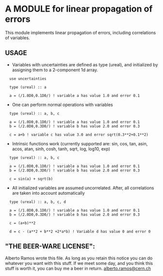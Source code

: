 
# A MODULE for linear propagation of errors

This module implements linear propagation of errors, including
correlations of variables.

## USAGE

* Variables with uncertainties are defined as type (ureal), and
initialized by assigning them to a 2-component 1d array.

```
  use uncertainties

  type (ureal) :: a

  a = (/1.0D0,0.1D0/) ! variable a has value 1.0 and error 0.1
```

* One can perform normal operations with variables

```
  type (ureal) :: a, b, c

  a = (/1.0D0,0.1D0/) ! variable a has value 1.0 and error 0.1
  b = (/2.0D0,0.3D0/) ! variable b has value 2.0 and error 0.3

  c = a+b ! variable c has value 3.0 and error sqrt(0.3**2+0.1**2)
```

* Intrinsic functions work (currently supported are: sin, cos, tan,
  asin, acos, atan, sinh, cosh, tanh, sqrt, log, log10, exp)

```
  type (ureal) :: a, b, c

  a = (/1.0D0,0.1D0/) ! variable a has value 1.0 and error 0.1
  b = (/2.0D0,0.3D0/) ! variable b has value 2.0 and error 0.3

  c = sin(a) + sqrt(b) 
```

* All initialized variables are assumed uncorrelated. After,
  all correlations are taken into account automatically

```
  type (ureal) :: a, b, c, d

  a = (/1.0D0,0.1D0/) ! variable a has value 1.0 and error 0.1
  b = (/2.0D0,0.3D0/) ! variable b has value 2.0 and error 0.3

  c = (a+b)**2 

  d = c - (a**2 + b**2 +2*a*b) ! Variable d has value 0 and error 0
```

## "THE BEER-WARE LICENSE":
Alberto Ramos wrote this file. As long as you retain this 
notice you can do whatever you want with this stuff. If we meet some 
day, and you think this stuff is worth it, you can buy me a beer in 
return. <alberto.ramos@cern.ch>

 
